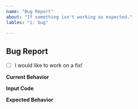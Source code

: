 ```yaml
---
name: "Bug Report"
about: "If something isn't working as expected."
lables: "i: bug"

---
```


## Bug Report

<!-- If you would like to implement a PR, I'm more than happy to help you through the process! -->
- [ ] I would like to work on a fix!

**Current Behavior**
<!-- A clear and concise description of the behavior. -->

**Input Code**

**Expected Behavior**
<!-- A clear and concise description of what you expected to happen (preferrably with code!) -->